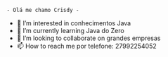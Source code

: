     - Olá me chamo Crisdy -


- 👀 I’m interested in  conhecimentos Java
- 🌱 I’m currently learning  Java do Zero
- 💞️ I’m looking to collaborate on  grandes empresas
- 📫 How to reach me  por telefone: 27992254052

<!---
Crisdy/Crisdy is a ✨ special ✨ repository because its `README.md` (this file) appears on your GitHub profile.
You can click the Preview link to take a look at your changes.
--->
